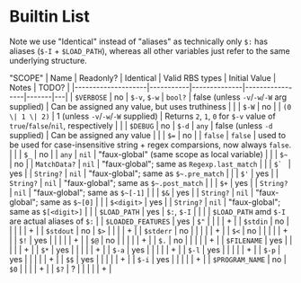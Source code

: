 # Builtin List

Note we use "Identical" instead of "aliases" as technically only `$:` has aliases (`$-I` + `$LOAD_PATH`), whereas all other variables just refer to the same underlying structure.

"SCOPE"
| Name               | Readonly? | Identical    | Valid RBS types | Initial Value | Notes | TODO? |
|--------------------|-----------|--------------|-----------------|-------|---|
| `$VERBOSE`         | no        | `$-v`, `$-w` | `bool?`         | false (unless `-v`/`-w`/`-W` arg supplied) | Can be assigned any value, but uses truthiness | |
| `$-W`              | no        |              | `(0 \| 1 \| 2)`   | 1 (unless `-v`/`-w`/`-W` supplied)         | Returns `2`, `1`, `0` for `$-v` value of `true`/`false`/`nil`, respectively | |
| `$DEBUG`           | no        | `$-d`        | `any`           | false (unless `-d` supplied) | Can be assigned any value | |
| `$=`               | no        |              | `false`         | `false` | used to be used for case-insensitive string + regex comparsions, now always `false`. | |
| `$_`               | no        |              | `any`           | `nil` | "faux-global" (same scope as local variable) | |
| `$~`               | no        |              | `MatchData?`    | `nil` | "faux-global"; same as `Regexp.last_match` | |
| ``$` ``            | yes       |              | `String?`       | `nil` | "faux-global"; same as `$~.pre_match` | |
| `$'`               | yes       |              | `String?`       | `nil` | "faux-global"; same as `$~.post_match` | |
| `$+`               | yes       |              | `String?`       | `nil` | "faux-global"; same as `$~[-1]` | |
| `$&`               | yes       |              | `String?`       | `nil` | "faux-global"; same as `$~[0]` | |
| `$<digit>`         | yes       |              | `String?`       | `nil` | "faux-global"; same as `$[<digit>]` | |
| `$LOAD_PATH`       | yes       | `$:`, `$-I`  |                 |       |  | `$LOAD_PATH` amd `$-I` are actual aliases of `$:` |
| `$LOADED_FEATURES` | yes       | `$"`         |                 |       |  | + |
| `$stdin`           | no        |              |                 |       |  | + |
| `$stdout`          | no        | `$>`         |                 |       |  | + |
| `$stderr`          | no        |              |                 |       |  | + |
| `$<`               | no        |              |                 |       |  | + |
| `$!`               | yes       |              |                 |       |  | + |
| `$@`               | no        |              |                 |       |  | + |
| `$.`               | no        |              |                 |       |  | + |
| `$FILENAME`        | yes       |              |                 |       |  | + |
| `$*`               | yes       |              |                 |       |  | + |
| `$-a`              | yes       |              |                 |       |  | + |
| `$-l`              | yes       |              |                 |       |  | + |
| `$-p`              | yes       |              |                 |       |  | + |
| `$$`               | yes       |              |                 |       |  | + |
| `$-i`              | yes       |              |                 |       |  | + |
| `$PROGRAM_NAME`    | no        | `$0`         |                 |       |  | + |
| `$?`               | ?         |              |                 |       |  | + |

